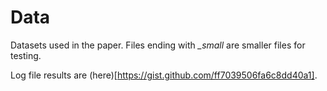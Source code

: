 # Data

Datasets used in the paper. Files ending with *\_small* are smaller files for testing.

Log file results are (here)[https://gist.github.com/ff7039506fa6c8dd40a1].
